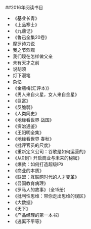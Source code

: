 ##2016年阅读书目

- 《基业长青》
- 《上品寒士》
- 《九鼎记》
- 《鲁迅全集20卷》
 - 摩罗诗力说
 - 我之节烈观
 - 我们现在怎样做父亲
 - 未有天才之前
 - 说胡须
 - 灯下漫笔
 - 杂忆
- 《金瓶梅(汇评本)》
- 《男人来自火星，女人来自金星》
- 《巨富》
- 《反脆弱》
- 《人类简史》
- 《地缘看世界 战国》
- 《资治通鉴》
- 《王阳明全集》
- 《地缘看世界 春秋》
- 《批评官员的尺度》
- 《重新定义公司：谷歌是如何运营的》
- 《从0到1: 开启商业与未来的秘密》
- 《爆款：如何打造超级IP》
- 《商业的本质》
- 《联盟：互联网时代的人才变革》
- 《吾国教育病理》
- 《罗马人的故事》（全15册）
- 《批判性思维：带你走出思维的误区》
- 《大数据》
- 《天下》
- 《产品经理的第一本书》
- 《逃离不平等》
